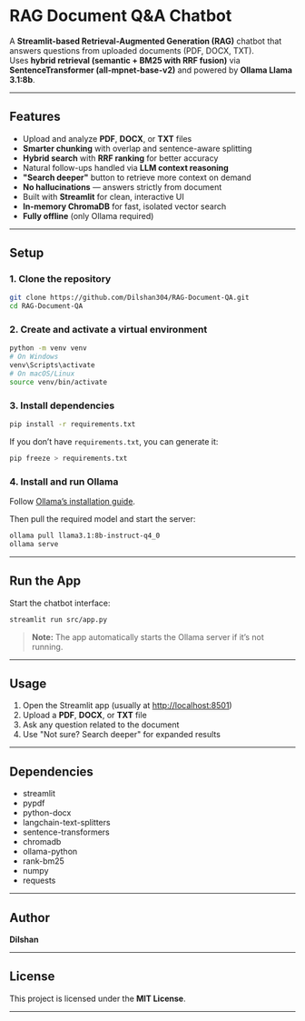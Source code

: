 # RAG Document Q&A Chatbot

A **Streamlit-based Retrieval-Augmented Generation (RAG)** chatbot that answers questions from uploaded documents (PDF, DOCX, TXT).  
Uses **hybrid retrieval (semantic + BM25 with RRF fusion)** via **SentenceTransformer (all-mpnet-base-v2)** and powered by **Ollama Llama 3.1:8b**.

---

## Features

- Upload and analyze **PDF**, **DOCX**, or **TXT** files  
- **Smarter chunking** with overlap and sentence-aware splitting  
- **Hybrid search** with **RRF ranking** for better accuracy  
- Natural follow-ups handled via **LLM context reasoning**  
- **"Search deeper"** button to retrieve more context on demand  
- **No hallucinations** — answers strictly from document  
- Built with **Streamlit** for clean, interactive UI  
- **In-memory ChromaDB** for fast, isolated vector search  
- **Fully offline** (only Ollama required)

---

## Setup

### 1. Clone the repository
```bash
git clone https://github.com/Dilshan304/RAG-Document-QA.git
cd RAG-Document-QA
```

### 2. Create and activate a virtual environment
```bash
python -m venv venv
# On Windows
venv\Scripts\activate
# On macOS/Linux
source venv/bin/activate
```

### 3. Install dependencies
```bash
pip install -r requirements.txt
```

If you don’t have `requirements.txt`, you can generate it:
```bash
pip freeze > requirements.txt
```

### 4. Install and run Ollama
Follow [Ollama’s installation guide](https://ollama.ai/download).

Then pull the required model and start the server:
```bash
ollama pull llama3.1:8b-instruct-q4_0
ollama serve
```

---

## Run the App

Start the chatbot interface:
```bash
streamlit run src/app.py
```

> **Note:** The app automatically starts the Ollama server if it’s not running.

---

## Usage

1. Open the Streamlit app (usually at [http://localhost:8501](http://localhost:8501))  
2. Upload a **PDF**, **DOCX**, or **TXT** file  
3. Ask any question related to the document  
4. Use "Not sure? Search deeper" for expanded results 

---

## Dependencies

- streamlit
- pypdf
- python-docx
- langchain-text-splitters
- sentence-transformers
- chromadb
- ollama-python
- rank-bm25
- numpy
- requests
---

## Author

**Dilshan**

---

## License

This project is licensed under the **MIT License**.

---